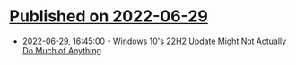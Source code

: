 # [Published on 2022-06-29](index.md)

* [2022-06-29, 16:45:00](https://tech.slashdot.org/story/22/06/29/167205/windows-10s-22h2-update-might-not-actually-do-much-of-anything?utm_source=rss1.0mainlinkanon&utm_medium=feed) - [Windows 10's 22H2 Update Might Not Actually Do Much of Anything](https://tech.slashdot.org/story/22/06/29/167205/windows-10s-22h2-update-might-not-actually-do-much-of-anything?utm_source=rss1.0mainlinkanon&utm_medium=feed)
